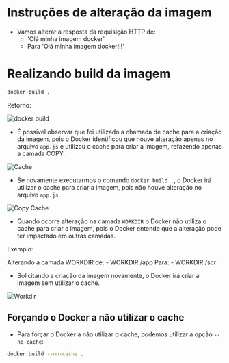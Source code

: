# Instruções de alteração da imagem

- Vamos alterar a resposta da requisição HTTP de:
  - 'Olá minha imagem docker'
  - Para 'Olá minha imagem docker!!!'

# Realizando build da imagem

```sh
docker build .
```
Retorno:

![docker build](/Imagens/3%20-%20Criando%20Imagens%20e%20Avançando%20Em%20Containers/Docker%20build%20.jpg)

- É possível observar que foi utilizado a chamada de cache para a criação da imagem, pois o Docker identificou que houve alteração apenas no arquivo `app.js` e utilizou o cache para criar a imagem, refazendo apenas a camada COPY.

![Cache](/imagens/3%20-%20Criando%20Imagens%20e%20Avançando%20Em%20Containers/cache%20docker%20build.jpg)

- Se novamente executarmos o comando `docker build .`, o Docker irá utilizar o cache para criar a imagem, pois não houve alteração no arquivo `app.js`.

![Copy Cache](/imagens/3%20-%20Criando%20Imagens%20e%20Avançando%20Em%20Containers/copy%20cache%20docker%20build.jpg)


- Quando ocorre alteração na camada `WORKDIR` o Docker não utiliza o cache para criar a imagem, pois o Docker entende que a alteração pode ter impactado em outras camadas.

Exemplo:

Alterando a camada WORKDIR de:
    - WORKDIR /app 
Para:
    - WORKDIR /scr    

- Solicitando a criação da imagem novamente, o Docker irá criar a imagem sem utilizar o cache.

![Workdir](/Imagens/3%20-%20Criando%20Imagens%20e%20Avançando%20Em%20Containers/Criando%20iamgem%20sem%20usar%20cache.jpg)
 



## Forçando o Docker a não utilizar o cache
- Para forçar o Docker a não utilizar o cache, podemos utilizar a opção `--no-cache`:

```sh
docker build --no-cache .
```

